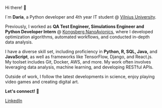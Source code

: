 Hi there! 👋

I`m **Daria**, a Python developer and 4th year IT student @ [Vilnius University](https://www.vu.lt/en/). 

Previously, I worked as **QA Test Engineer, Simulations Engineer and Python Developer Intern** @ [Kongsberg NanoAvionics](https://nanoavionics.com/), where I developed optimization algorithms, automated workflows, and conducted in-depth data analysis.

I have a diverse skill set, including proficiency in **Python, R, SQL, Java,** and **JavaScript**, as well as frameworks like TensorFlow, Django, and React.js. My toolset includes Git, Docker, AWS, and more. My work often involves leveraging data analysis, machine learning, and developing RESTful APIs.

Outside of work, I follow the latest developments in science, enjoy playing video games and creating digital art.

**Let's connect!** 🚀

[LinkedIn](https://www.linkedin.com/in/daria-tovstohan-1b244923b/) 
